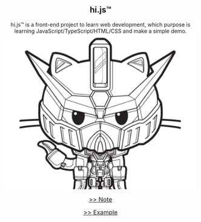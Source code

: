 <div align="center">

<h2>hi.js™</h2>
hi.js™ is a front-end project to learn web development, which purpose is learning JavaScript/TypeScript/HTML/CSS and make a simple demo.

<img src="./avatar.jpg">

<a href="https://github.com/i0Ek3/hi.js/blob/master/Notes.md" style="font-size: 16px"> >> Note </a>

<a href="https://github.com/i0Ek3/hi.js/blob/master/example.html" style="font-size: 16px"> >> Example </a>

</div>
